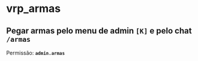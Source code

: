 # vrp_armas

## Pegar armas pelo menu de admin **`[K]`** e pelo chat  **`/armas`**
Permissão: **`admin.armas`**